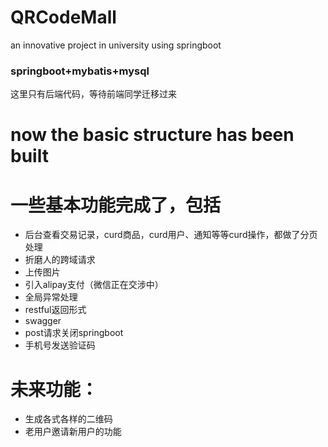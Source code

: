 # QRCodeMall
an innovative project in university using springboot
### springboot+mybatis+mysql
这里只有后端代码，等待前端同学迁移过来
# now the basic structure has been built
# 一些基本功能完成了，包括
- 后台查看交易记录，curd商品，curd用户、通知等等curd操作，都做了分页处理
- 折磨人的跨域请求
- 上传图片
- 引入alipay支付（微信正在交涉中）
- 全局异常处理
- restful返回形式
- swagger
- post请求关闭springboot
- 手机号发送验证码
# 未来功能：
- 生成各式各样的二维码
- 老用户邀请新用户的功能
